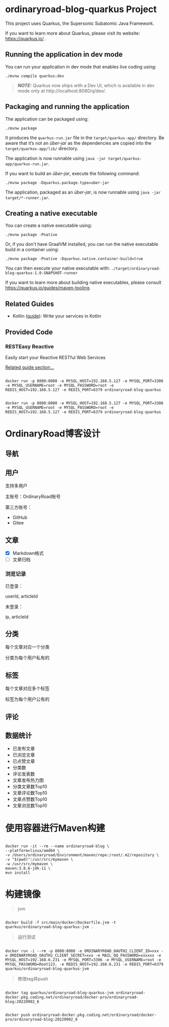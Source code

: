# ordinaryroad-blog-quarkus Project

This project uses Quarkus, the Supersonic Subatomic Java Framework.

If you want to learn more about Quarkus, please visit its website: https://quarkus.io/ .

## Running the application in dev mode

You can run your application in dev mode that enables live coding using:

```shell script
./mvnw compile quarkus:dev
```

> **_NOTE:_**  Quarkus now ships with a Dev UI, which is available in dev mode only at http://localhost:8080/q/dev/.

## Packaging and running the application

The application can be packaged using:

```shell script
./mvnw package
```

It produces the `quarkus-run.jar` file in the `target/quarkus-app/` directory. Be aware that it’s not an _über-jar_ as
the dependencies are copied into the `target/quarkus-app/lib/` directory.

The application is now runnable using `java -jar target/quarkus-app/quarkus-run.jar`.

If you want to build an _über-jar_, execute the following command:

```shell script
./mvnw package -Dquarkus.package.type=uber-jar
```

The application, packaged as an _über-jar_, is now runnable using `java -jar target/*-runner.jar`.

## Creating a native executable

You can create a native executable using:

```shell script
./mvnw package -Pnative
```

Or, if you don't have GraalVM installed, you can run the native executable build in a container using:

```shell script
./mvnw package -Pnative -Dquarkus.native.container-build=true
```

You can then execute your native executable with: `./target/ordinaryroad-blog-quarkus-1.0-SNAPSHOT-runner`

If you want to learn more about building native executables, please consult https://quarkus.io/guides/maven-tooling.

## Related Guides

- Kotlin ([guide](https://quarkus.io/guides/kotlin)): Write your services in Kotlin

## Provided Code

### RESTEasy Reactive

Easily start your Reactive RESTful Web Services

[Related guide section...](https://quarkus.io/guides/getting-started-reactive#reactive-jax-rs-resources)

```shell

docker run -p 8080:8080 -e MYSQL_HOST=192.168.5.127 -e MYSQL_PORT=3306 -e MYSQL_USERNAME=root -e MYSQL_PASSWORD=root -e REDIS_HOST=192.168.5.127 -e REDIS_PORT=6379 ordinaryroad-blog-quarkus
```

```shell

docker run -p 8080:8080 -e MYSQL_HOST=192.168.5.127 -e MYSQL_PORT=3306 -e MYSQL_USERNAME=root -e MYSQL_PASSWORD=root -e REDIS_HOST=192.168.5.127 -e REDIS_PORT=6379 ordinaryroad-blog-quarkus
```

# OrdinaryRoad博客设计

## 导航

## 用户

支持多用户

主账号：OrdinaryRoad账号

第三方账号：

- GitHub
- Gitee

## 文章

- [x] Markdown格式
- [ ] 文章归档

### 浏览记录

已登录：

userId, articleId

未登录：

ip, articleId

## 分类

每个文章对应一个分类

分类为每个用户私有的

## 标签

每个文章对应多个标签

标签为每个用户公有的

## 评论

## 数据统计

- 已发布文章
- 已浏览文章
- 已点赞文章
- 分类数
- 评论发表数
- 文章发布热力图
- 分类文章数Top10
- 文章评论数Top10
- 文章点赞数Top10
- 文章浏览数Top10

# 使用容器进行Maven构建

```shell

docker run -it --rm --name ordinaryroad-blog \
--platform=linux/amd64 \
-v /Users/ordinaryroad/Environment/maven/repo:/root/.m2/repository \
-v "$(pwd)":/usr/src/mymaven \
-w /usr/src/mymaven \
maven:3.8.6-jdk-11 \
mvn install

```

# 构建镜像

> jvm

```shell

docker build -f src/main/docker/Dockerfile.jvm -t quarkus/ordinaryroad-blog-quarkus-jvm .

```

> 运行测试

```shell

docker run -i --rm -p 8080:8080 -e ORDINARYROAD_OAUTH2_CLIENT_ID=xxx -e ORDINARYROAD_OAUTH2_CLIENT_SECRET=xxx -e MAIL_QQ_PASSWORD=xxxxxx -e MYSQL_HOST=192.168.6.231 -e MYSQL_PORT=3306 -e MYSQL_USERNAME=root -e MYSQL_PASSWORD=Root123. -e REDIS_HOST=192.168.6.231 -e REDIS_PORT=6379 quarkus/ordinaryroad-blog-quarkus-jvm

```

> 修改tag并push

```shell

docker tag quarkus/ordinaryroad-blog-quarkus-jvm ordinaryroad-docker.pkg.coding.net/ordinaryroad/docker-pro/ordinaryroad-blog:20220902_6

```

```shell

docker push ordinaryroad-docker.pkg.coding.net/ordinaryroad/docker-pro/ordinaryroad-blog:20220902_6

```
